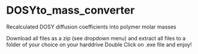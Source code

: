 # DOSYto_mass_converter
Recalculated DOSY diffusion coefficients into polymer molar masses



Download all files as a zip (see dropdown menu) and extract all files to a folder of your choice on your harddrive
Double Click on .exe file and enjoy!

